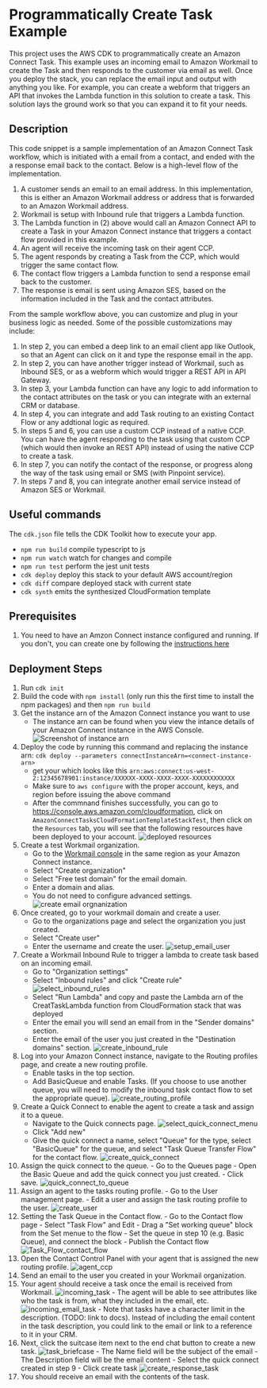 # Programmatically Create Task Example

This project uses the AWS CDK to programmatically create an Amazon Connect Task. This example uses an incoming email to Amazon Workmail to create the Task and then responds to the customer via email as well. Once you deploy the stack, you can replace the email input and output with anything you like. For example, you can create a webform that triggers an API that invokes the Lambda function in this solution to create a task. This solution lays the ground work so that you can expand it to fit your needs.

 ## Description

 This code snippet is a sample implementation of an Amazon Connect Task workflow, which is initiated with a email from a contact, and ended with the a response email back to the contact. Below is a high-level flow of the implementation.

 1. A customer sends an email to an email address. In this implementation, this is either an Amazon Workmail address or address that is forwarded to an Amazon Workmail address.
 2. Workmail is setup with Inbound rule that triggers a Lambda function.
 3. The Lambda function in (2) above would call an Amazon Connect API to create a Task in your Amazon Connect instance that triggers a contact flow provided in this example.
 4. An agent will receive the incoming task on their agent CCP.
 5. The agent responds by creating a Task from the CCP, which would trigger the same contact flow.
 6. The contact flow triggers a Lambda function to send a response email back to the customer.
 7. The response is email is sent using Amazon SES, based on the information included in the Task and the contact attributes.

From the sample workflow above, you can customize and plug in your business logic as needed. Some of the possible customizations may include:

1. In step 2, you can embed a deep link to an email client app like Outlook, so that an Agent can click on it and type the response email in the app.
2. In step 2, you can have another trigger instead of Workmail, such as Inbound SES, or as a webform which would trigger a REST API in API Gateway.
3. In step 3, your Lambda function can have any logic to add information to the contact attributes on the task or you can integrate with an external CRM or database.
4. In step 4, you can integrate and add Task routing to an existing Contact Flow or any addtional logic as required.
5. In steps 5 and 6, you can use a custom CCP instead of a native CCP. You can have the agent responding to the task using that custom CCP (which would then invoke an REST API) instead of using the native CCP to create a task.
6. In step 7, you can notify the contact of the response, or progress along the way of the task using email or SMS (with Pinpoint service).
7. In steps 7 and 8, you can integrate another email service instead of Amazon SES or Workmail.

## Useful commands

The `cdk.json` file tells the CDK Toolkit how to execute your app.

 * `npm run build`   compile typescript to js
 * `npm run watch`   watch for changes and compile
 * `npm run test`    perform the jest unit tests
 * `cdk deploy`      deploy this stack to your default AWS account/region
 * `cdk diff`        compare deployed stack with current state
 * `cdk synth`       emits the synthesized CloudFormation template


## Prerequisites
1. You need to have an Amzon Connect instance configured and running. If you don't, you can create one by following the [instructions here](https://docs.aws.amazon.com/connect/latest/adminguide/amazon-connect-get-started.html)

 ## Deployment Steps
 1. Run `cdk init`
 2. Build the code with `npm install` (only run this the first time to install the npm packages) and then `npm run build`
 3. Get the instance arn of the Amazon Connect instance you want to use
    - The instance arn can be found when you view the intance details of your Amazon Connect instance in the AWS Console.
    ![Screenshot of instance arn](images/connect_instance_arn.png)
 4. Deploy the code by running this command and replacing the instance arn: `cdk deploy --parameters connectInstanceArn=<connect-instance-arn>`
    - get your <connect-instance-arn> which looks like this `arn:aws:connect:us-west-2:12345678901:instance/XXXXXX-XXXX-XXXX-XXXX-XXXXXXXXXXXX` 
    - Make sure to `aws configure` with the proper account, keys, and region before issuing the above command
    - After the commnand finishes successfully, you can go to https://console.aws.amazon.com/cloudformation, click on `AmazonConnectTasksCloudFormationTemplateStackTest`, then click on the `Resources` tab, you will see that the following resources have been deployed to your account. 
    ![deployed resources](images/deployed_resources.png)
 5. Create a test Workmail organization.
    - Go to the [Workmail console](https://console.aws.amazon.com/workmail/) in the same region as your Amazon Connect instance.
    - Select "Create organization"
    - Select "Free test domain" for the email domain.
    - Enter a domain and alias.
    - You do not need to configure advanced settings.
    ![create email orgnanization](images/create_email_org.png)
 6. Once created, go to your workmail domain and create a user.
    - Go to the organizations page and select the organization you just created.
    - Select "Create user"
    - Enter the username and create the user.
    ![setup_email_user](images/setup_email_user.png)
 7. Create a Workmail Inbound Rule to trigger a lambda to create task based on an incoming email.
    - Go to "Organization settings" 
    - Select "Inbound rules" and click "Create rule"
    ![select_inbound_rules](images/select_inbound_rules.png)
    - Select "Run Lambda" and copy and paste the Lambda arn of the CreatTaskLambda function from CloudFormation stack that was deployed
    - Enter the email you will send an email from in the "Sender domains" section.
    - Enter the email of the user you just created in the "Destination domains" section. 
    ![create_inbound_rule](images/create_inbound_rule.png)
 8. Log into your Amazon Connect instance, navigate to the Routing profiles page, and create a new routing profile.
    - Enable tasks in the top section.
    - Add BasicQueue and enable Tasks. (If you choose to use another queue, you will need to modify the inbound task contact flow to set the appropriate queue).
    ![create_routing_profile](images/create_routing_profile.png)
 9. Create a Quick Connect to enable the agent to create a task and assign it to a queue.
    - Navigate to the Quick connects page.
    ![select_quick_connect_menu](images/select_quick_connect_menu.png)
    - Click "Add new"
    - Give the quick connect a name, select "Queue" for the type, select "BasicQueue" for the queue, and select "Task Queue Transfer Flow" for the contact flow.
    ![create_quick_connect](images/create_quick_connect.png)
 10. Assign the quick connect to the queue.
    - Go to the Queues page
    - Open the Basic Queue and add the quick connect you just created.
    - Click save.
    ![quick_connect_to_queue](images/quick_connect_to_queue.png)
 11. Assign an agent to the tasks routing profile. 
    - Go to the User management page.
    - Edit a user and assign the task routing profile to the user.
    ![create_user](images/create_user.png)
 12. Setting the Task Queue in the Contact flow.
    - Go to the Contact flow page
    - Select "Task Flow" and Edit
    - Drag a "Set working queue" block from the Set menue to the flow
    - Set the queue in step 10 (e.g. Basic Queue), and connect the block
    - Publish the Contact flow 
    ![Task_Flow_contact_flow](images/Task_Flow_contact_flow.png)
 13. Open the Contact Control Panel with your agent that is assigned the new routing profile.
   ![agent_ccp](images/agent_ccp.png)
 14. Send an email to the user you created in your Workmail organization. 
 15. Your agent should receive a task once the email is received from Workmail.
   ![incoming_task](images/incoming_task.png)
    - The agent will be able to see attributes like who the task is from, what they included in the email, etc.
    ![incoming_email_task](images/incoming_email_task.png)
    - Note that tasks have a character limit in the description. (TODO: link to docs). Instead of including the email content in the task description, you could link to the email or link to a reference to it in your CRM.
 16. Next, click the suitcase item next to the end chat button to create a new task.
   ![task_briefcase](images/task_briefcase.png)
    - The Name field will be the subject of the email
    - The Description field will be the email content
    - Select the quick connect created in step 9
    - Click create task
    ![create_response_task](images/create_response_task.png)
 17. You should receive an email with the contents of the task.

